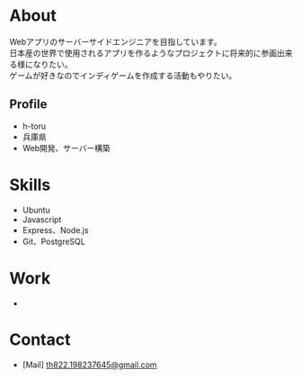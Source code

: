 # About
Webアプリのサーバーサイドエンジニアを目指しています。  
日本産の世界で使用されるアプリを作るようなプロジェクトに将来的に参画出来る様になりたい。  
ゲームが好きなのでインディゲームを作成する活動もやりたい。  

## Profile
- h-toru
- 兵庫県
- Web開発、サーバー構築

# Skills
- Ubuntu
- Javascript
- Express、Node.js
- Git、PostgreSQL

# Work
- 
# Contact
- [Mail] th822.198237645@gmail.com
